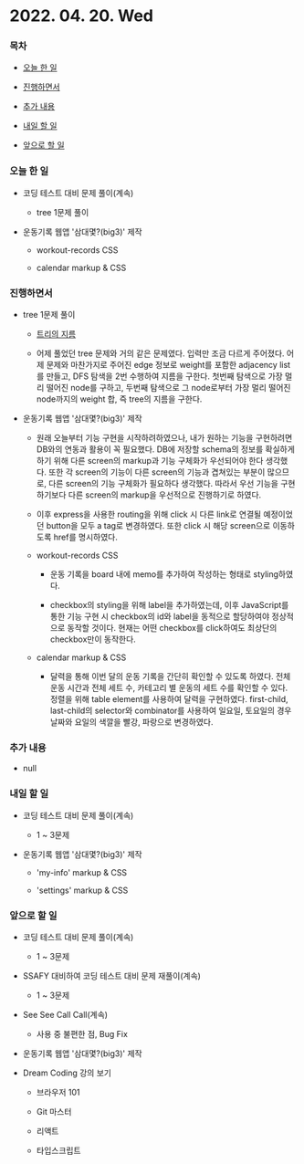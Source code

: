 # 2022. 04. 20. Wed

### 목차

- [오늘 한 일](#오늘-한-일)

- [진행하면서](#진행하면서)

- [추가 내용](#추가-내용)

- [내일 할 일](#내일-할-일)

- [앞으로 할 일](#앞으로-할-일)

### 오늘 한 일

- 코딩 테스트 대비 문제 풀이(계속)

  - tree 1문제 풀이

- 운동기록 웹앱 '삼대몇?(big3)' 제작

  - workout-records CSS

  - calendar markup & CSS

### 진행하면서

- tree 1문제 풀이

  - [트리의 지름](https://www.acmicpc.net/problem/1967)

  - 어제 풀었던 tree 문제와 거의 같은 문제였다. 입력만 조금 다르게 주어졌다. 어제 문제와 마찬가지로 주어진 edge 정보로 weight를 포함한 adjacency list를 만들고, DFS 탐색을 2번 수행하여 지름을 구한다. 첫번째 탐색으로 가장 멀리 떨어진 node를 구하고, 두번째 탐색으로 그 node로부터 가장 멀리 떨어진 node까지의 weight 합, 즉 tree의 지름을 구한다.

- 운동기록 웹앱 '삼대몇?(big3)' 제작

  - 원래 오늘부터 기능 구현을 시작하려하였으나, 내가 원하는 기능을 구현하려면 DB와의 연동과 활용이 꼭 필요했다. DB에 저장할 schema의 정보를 확실하게 하기 위해 다른 screen의 markup과 기능 구체화가 우선되어야 한다 생각했다. 또한 각 screen의 기능이 다른 screen의 기능과 겹쳐있는 부분이 많으므로, 다른 screen의 기능 구체화가 필요하다 생각했다. 따라서 우선 기능을 구현하기보다 다른 screen의 markup을 우선적으로 진행하기로 하였다.

  - 이후 express을 사용한 routing을 위해 click 시 다른 link로 연결될 예정이었던 button을 모두 a tag로 변경하였다. 또한 click 시 해당 screen으로 이동하도록 href를 명시하였다.

  - workout-records CSS

    - 운동 기록을 board 내에 memo를 추가하여 작성하는 형태로 styling하였다.

    - checkbox의 styling을 위해 label을 추가하였는데, 이후 JavaScript를 통한 기능 구현 시 checkbox의 id와 label을 동적으로 할당하여야 정상적으로 동작할 것이다. 현재는 어떤 checkbox를 click하여도 최상단의 checkbox만이 동작한다.

  - calendar markup & CSS

    - 달력을 통해 이번 달의 운동 기록을 간단히 확인할 수 있도록 하였다. 전체 운동 시간과 전체 세트 수, 카테고리 별 운동의 세트 수를 확인할 수 있다. 정렬을 위해 table element를 사용하여 달력을 구현하였다. first-child, last-child의 selector와 combinator를 사용하여 일요일, 토요일의 경우 날짜와 요일의 색깔을 빨강, 파랑으로 변경하였다.

### 추가 내용

- null

### 내일 할 일

- 코딩 테스트 대비 문제 풀이(계속)

  - 1 ~ 3문제

- 운동기록 웹앱 '삼대몇?(big3)' 제작

  - 'my-info' markup & CSS

  - 'settings' markup & CSS

### 앞으로 할 일

- 코딩 테스트 대비 문제 풀이(계속)

  - 1 ~ 3문제

- SSAFY 대비하여 코딩 테스트 대비 문제 재풀이(계속)

  - 1 ~ 3문제

- See See Call Call(계속)

  - 사용 중 불편한 점, Bug Fix

- 운동기록 웹앱 '삼대몇?(big3)' 제작

- Dream Coding 강의 보기

  - 브라우저 101

  - Git 마스터

  - 리액트

  - 타입스크립트

<br><br>

